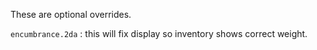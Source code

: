 
These are optional overrides.

`encumbrance.2da` : this will fix display so inventory shows correct weight.
